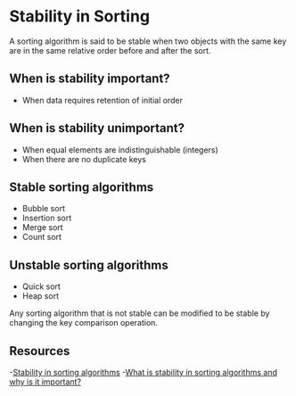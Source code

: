 # Stability in Sorting

A sorting algorithm is said to be stable when two objects with the same key are in the same relative order before and after the sort.

## When is stability important?
- When data requires retention of initial order

## When is stability unimportant?

- When equal elements are indistinguishable (integers)
- When there are no duplicate keys

## Stable sorting algorithms
- Bubble sort
- Insertion sort
- Merge sort
- Count sort

## Unstable sorting algorithms
- Quick sort
- Heap sort

Any sorting algorithm that is not stable can be modified to be stable by changing the key comparison operation.

## Resources
-[Stability in sorting algorithms](https://www.geeksforgeeks.org/stability-in-sorting-algorithms/)
-[What is stability in sorting algorithms and why is it important?](https://stackoverflow.com/questions/1517793/what-is-stability-in-sorting-algorithms-and-why-is-it-important)
